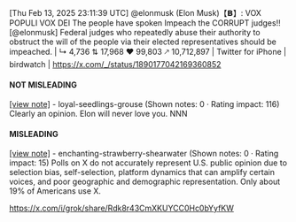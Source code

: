 [Thu Feb 13, 2025 23:11:39 UTC] @elonmusk (Elon Musk)【𝗕】: VOX POPULI VOX DEI The people have spoken Impeach the CORRUPT judges!! [@elonmusk] Federal judges who repeatedly abuse their authority to obstruct the will of the people via their elected representatives should be impeached. | ↳ 4,736 ⇅ 17,968 ♥ 99,803 🡕 10,712,897 | Twitter for iPhone | birdwatch | https://x.com/_/status/1890177042169360852

#### NOT MISLEADING

[[view note]](https://x.com/i/birdwatch/n/1890214474746872113) - loyal-seedlings-grouse (Shown notes: 0 · Rating impact: 116)
Clearly an opinion. Elon will never love you. NNN

#### MISLEADING

[[view note]](https://x.com/i/birdwatch/n/1890194614314844185) - enchanting-strawberry-shearwater (Shown notes: 0 · Rating impact: 15)
Polls on X do not accurately represent U.S. public opinion due to selection bias, self-selection, platform dynamics that can amplify certain voices, and poor geographic and demographic representation. Only about 19% of Americans use X. 

https://x.com/i/grok/share/Rdk8r43CmXKUYCC0Hc0bYyfKW
